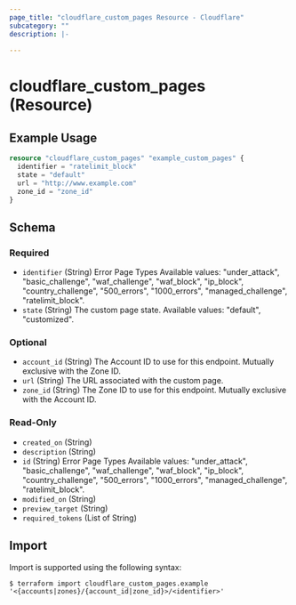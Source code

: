 ```yaml
---
page_title: "cloudflare_custom_pages Resource - Cloudflare"
subcategory: ""
description: |-
  
---
```


# cloudflare_custom_pages (Resource)



## Example Usage

```terraform
resource "cloudflare_custom_pages" "example_custom_pages" {
  identifier = "ratelimit_block"
  state = "default"
  url = "http://www.example.com"
  zone_id = "zone_id"
}
```

<!-- schema generated by tfplugindocs -->
## Schema

### Required

- `identifier` (String) Error Page Types
Available values: "under_attack", "basic_challenge", "waf_challenge", "waf_block", "ip_block", "country_challenge", "500_errors", "1000_errors", "managed_challenge", "ratelimit_block".
- `state` (String) The custom page state.
Available values: "default", "customized".

### Optional

- `account_id` (String) The Account ID to use for this endpoint. Mutually exclusive with the Zone ID.
- `url` (String) The URL associated with the custom page.
- `zone_id` (String) The Zone ID to use for this endpoint. Mutually exclusive with the Account ID.

### Read-Only

- `created_on` (String)
- `description` (String)
- `id` (String) Error Page Types
Available values: "under_attack", "basic_challenge", "waf_challenge", "waf_block", "ip_block", "country_challenge", "500_errors", "1000_errors", "managed_challenge", "ratelimit_block".
- `modified_on` (String)
- `preview_target` (String)
- `required_tokens` (List of String)

## Import

Import is supported using the following syntax:

```shell
$ terraform import cloudflare_custom_pages.example '<{accounts|zones}/{account_id|zone_id}>/<identifier>'
```
